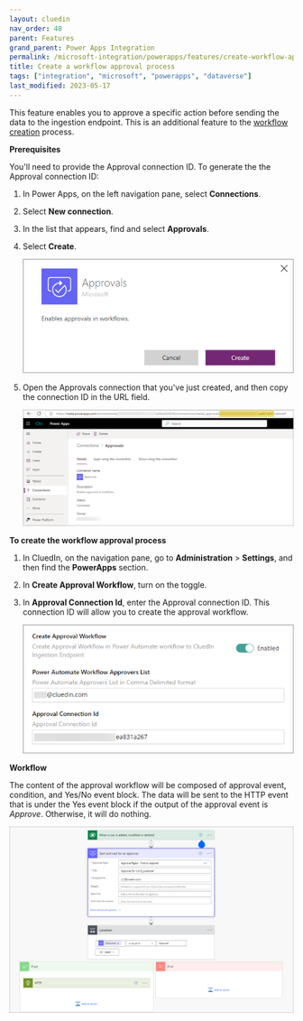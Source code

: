 ```yaml
---
layout: cluedin
nav_order: 40
parent: Features
grand_parent: Power Apps Integration
permalink: /microsoft-integration/powerapps/features/create-workflow-approval
title: Create a workflow approval process
tags: ["integration", "microsoft", "powerapps", "dataverse"]
last_modified: 2023-05-17
---
```


This feature enables you to approve a specific action before sending the data to the ingestion endpoint. This is an additional feature to the [workflow creation](/microsoft-integration/powerapps/features/create-workflow) process.

**Prerequisites**

You'll need to provide the Approval connection ID. To generate the the Approval connection ID:

1. In Power Apps, on the left navigation pane, select **Connections**.

1. Select **New connection**.

1. In the list that appears, find and select **Approvals**.

1. Select **Create**.

    ![Create Approval Connection Id](../images/create-approval-connection-id.png)

1. Open the Approvals connection that you've just created, and then copy the connection ID in the URL field.

    ![Create Approval Connection Id](../images/create-approval-connection-id2.png)

**To create the workflow approval process**

1. In CluedIn, on the navigation pane, go to **Administration** > **Settings**, and then find the **PowerApps** section.

1. In **Create Approval Workflow**, turn on the toggle.

1. In **Approval Connection Id**, enter the Approval connection ID. This connection ID will allow you to create the approval workflow.

    ![Create Workflow Approval process](../images/power-automate-workflow-approval-setting.png)

**Workflow**

The content of the approval workflow will be composed of approval event, condition, and Yes/No event block. The data will be sent to the HTTP event that is under the Yes event block if the output of the approval event is _Approve_. Otherwise, it will do nothing.

![Power Automate Workflow Approval Content](../images/power-automate-workflow-approval-content.png)